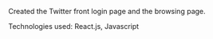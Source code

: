 Created the Twitter front login page and the browsing page.

Technologies used: React.js, Javascript
